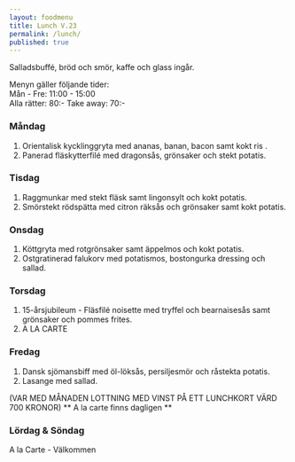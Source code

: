 ```yaml
---
layout: foodmenu
title: Lunch V.23
permalink: /lunch/
published: true
---
```

Salladsbuffé, bröd och smör, kaffe och glass ingår.

Menyn gäller följande tider:  
Mån - Fre: 11:00 - 15:00  
Alla rätter: 80:- Take away: 70:- 

### Måndag
1. Orientalisk kycklinggryta med ananas, banan, bacon samt kokt ris .
2. Panerad fläskytterfilé med dragonsås, grönsaker och stekt potatis.

### Tisdag
1. Raggmunkar med stekt fläsk samt lingonsylt och kokt potatis.
2. Smörstekt rödspätta med citron räksås och grönsaker samt kokt potatis.

### Onsdag
1. Köttgryta med rotgrönsaker samt äppelmos och kokt potatis.
2. Ostgratinerad falukorv med potatismos, bostongurka dressing och sallad.

### Torsdag
1. 15-årsjubileum - 
   Fläsfilé noisette med tryffel och bearnaisesås samt grönsaker och pommes frites.
2. A LA CARTE
 
### Fredag
1. Dansk sjömansbiff med öl-löksås, persiljesmör och råstekta potatis.
2. Lasange med sallad.

(VAR MED MÅNADEN LOTTNING MED VINST PÅ ETT LUNCHKORT VÄRD 700 KRONOR)
                  ** A la carte finns dagligen **  

### Lördag & Söndag
A la Carte - Välkommen
